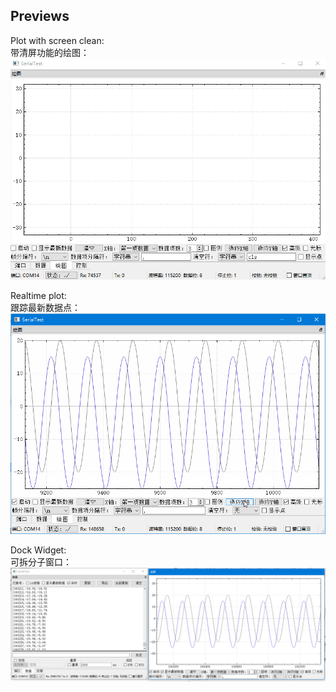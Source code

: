 ## Previews

Plot with screen clean:  
带清屏功能的绘图：  
![plot_cls](plot_cls_zh_CN.gif)  

Realtime plot:  
跟踪最新数据点：  
![plot_realtime](plot_realtime_zh_CN.gif)  

Dock Widget:  
可拆分子窗口：  
![dock1](dock_zh_CN.png)  
